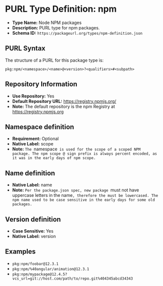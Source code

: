 <!--  NOTE: Auto-generated from the JSON PURL type definition.
Do not manually edit this file. Edit the JSON type definition instead. -->

# PURL Type Definition: npm

- **Type Name:** Node NPM packages
- **Description:** PURL type for npm packages.
- **Schema ID:** `https://packageurl.org/types/npm-definition.json`

## PURL Syntax

The structure of a PURL for this package type is:

    pkg:npm/<namespace>/<name>@<version>?<qualifiers>#<subpath>

## Repository Information

- **Use Repository:** Yes
- **Default Repository URL:** https://registry.npmjs.org/
- **Note:** The default repository is the npm Registry at https://registry.npmjs.org

## Namespace definition

- **Requirement:** Optional
- **Native Label:** scope
- **Note:** `The `namespace` is used for the scope of a scoped NPM package. The npm scope @ sign prefix is always percent encoded, as it was in the early days of npm scope.`

## Name definition

- **Native Label:** name
- **Note:** `Per the package.json spec, new package `must not have uppercase letters in the name`, therefore the must be lowercased. The npm name used to be case sensitive in the early days for some old packages.`

## Version definition

- **Case Sensitive:** Yes
- **Native Label:** version

## Examples

- `pkg:npm/foobar@12.3.1`
- `pkg:npm/%40angular/animation@12.3.1`
- `pkg:npm/mypackage@12.4.5?vcs_url=git://host.com/path/to/repo.git%404345abcd34343`
